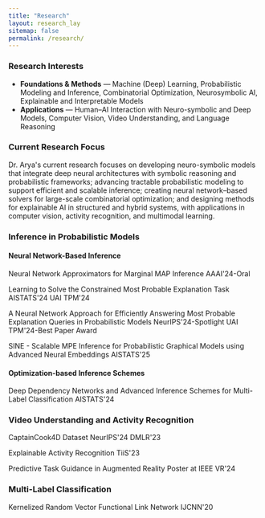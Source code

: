 ```yaml
---
title: "Research"
layout: research_lay
sitemap: false
permalink: /research/
---
```


<link rel="stylesheet" href="{{ '/assets/css/responsive.css' | relative_url }}">

### **Research Interests**

* **Foundations & Methods** &mdash; Machine (Deep) Learning, Probabilistic Modeling and Inference, Combinatorial Optimization, Neurosymbolic AI, Explainable and Interpretable Models
* **Applications** &mdash; Human–AI Interaction with Neuro-symbolic and Deep Models, Computer Vision, Video Understanding, and Language Reasoning

<!-- ### **Research Interests**

Machine (Deep) learning, Artificial Intelligence, Neurosymbolic AI, Explainable AI, Probabilistic Methods, Combinatorial Optimization, Video Understanding and Computer Vision. -->

### **Current Research Focus**

Dr. Arya's current research focuses on developing neuro-symbolic models that integrate deep neural architectures with symbolic reasoning and probabilistic frameworks; advancing tractable probabilistic modeling to support efficient and scalable inference; creating neural network–based solvers for large-scale combinatorial optimization; and designing methods for explainable AI in structured and hybrid systems, with applications in computer vision, activity recognition, and multimodal learning.

<div class="jumbotron">

### **Inference in Probabilistic Models**

<div class="research-area">

#### Neural Network-Based Inference

Neural Network Approximators for Marginal MAP Inference <span class="badge bg-success">AAAI'24-Oral</span>

Learning to Solve the Constrained Most Probable Explanation Task <span class="badge bg-primary">AISTATS'24</span> <span class="badge bg-primary">UAI TPM'24</span>

A Neural Network Approach for Efficiently Answering Most Probable Explanation Queries in Probabilistic Models <span class="badge bg-success">NeurIPS'24-Spotlight</span> <span class="badge bg-success">UAI TPM'24-Best Paper Award</span>

SINE - Scalable MPE Inference for Probabilistic Graphical Models using Advanced Neural Embeddings <span class="badge bg-primary">AISTATS'25</span>

</div>

<div class="research-area">

#### Optimization-based Inference Schemes

Deep Dependency Networks and Advanced Inference Schemes for Multi-Label Classification <span class="badge bg-primary">AISTATS'24</span>

</div>
</div>

<div class="jumbotron">

### **Video Understanding and Activity Recognition**

<!-- <div class="research-area"> -->


CaptainCook4D Dataset <span class="badge bg-primary">NeurIPS'24</span> <span class="badge bg-primary">DMLR'23</span>

Explainable Activity Recognition <span class="badge bg-primary">TiiS'23</span>

Predictive Task Guidance in Augmented Reality <span class="badge bg-primary">Poster at IEEE VR'24</span>

<!-- </div> -->
</div>

<div class="jumbotron">

### **Multi-Label Classification**

<!-- <div class="research-area"> -->


Kernelized Random Vector Functional Link Network <span class="badge bg-primary">IJCNN'20</span>
<!-- </div> -->
</div>





